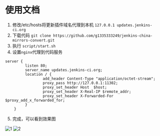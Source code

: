 # 使用文档
1. 修改/etc/hosts将更新插件域名代理到本机
```127.0.0.1 updates.jenkins-ci.org```
2. 下载代码
`git clone https://github.com/g1335333249/jenkins-china-mirrors-convert.git`
3. 执行 ```script/start.sh```
4. 设置`nginx`代理到代码服务
```   
server {
         listen 80;
         server_name updates.jenkins-ci.org;
         location / {
                 add_header Content-Type "application/octet-stream";
                 proxy_pass http://127.0.0.1:11302; 
                 proxy_set_header Host  $host;
                 proxy_set_header X-Real-IP $remote_addr;
                 proxy_set_header X-Forwarded-For $proxy_add_x_forwarded_for;
         }
    }
```
5. 完成，可以看到效果图

![1](./1.jpg)
![2](./2.jpg)
